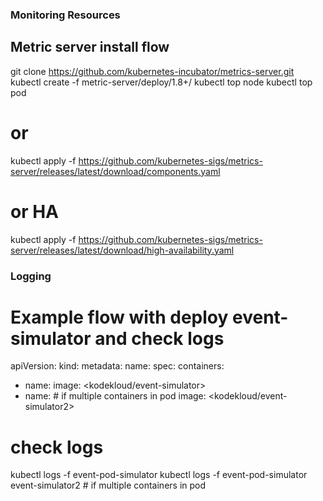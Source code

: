 ### Monitoring Resources
## Metric server install flow
git clone https://github.com/kubernetes-incubator/metrics-server.git
kubectl create -f metric-server/deploy/1.8+/
kubectl top node
kubectl top pod
# or 
kubectl apply -f https://github.com/kubernetes-sigs/metrics-server/releases/latest/download/components.yaml
# or HA
kubectl apply -f https://github.com/kubernetes-sigs/metrics-server/releases/latest/download/high-availability.yaml


### Logging
# Example flow with deploy event-simulator and check logs
apiVersion: <v1>
kind: <Pod>
metadata:
  name: <event-pod-sinulator>
spec:
  containers:
  - name: <event-simulator>
    image: <kodekloud/event-simulator>
  - name: <event-simulator2> # if multiple containers in pod
    image: <kodekloud/event-simulator2>
# check logs 
kubectl logs -f event-pod-simulator
kubectl logs -f event-pod-simulator event-simulator2  # if multiple containers in pod
